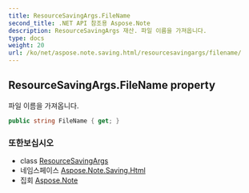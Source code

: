 ```yaml
---
title: ResourceSavingArgs.FileName
second_title: .NET API 참조용 Aspose.Note
description: ResourceSavingArgs 재산. 파일 이름을 가져옵니다.
type: docs
weight: 20
url: /ko/net/aspose.note.saving.html/resourcesavingargs/filename/
---
```

## ResourceSavingArgs.FileName property

파일 이름을 가져옵니다.

```csharp
public string FileName { get; }
```

### 또한보십시오

* class [ResourceSavingArgs](../)
* 네임스페이스 [Aspose.Note.Saving.Html](../../resourcesavingargs/)
* 집회 [Aspose.Note](../../../)


